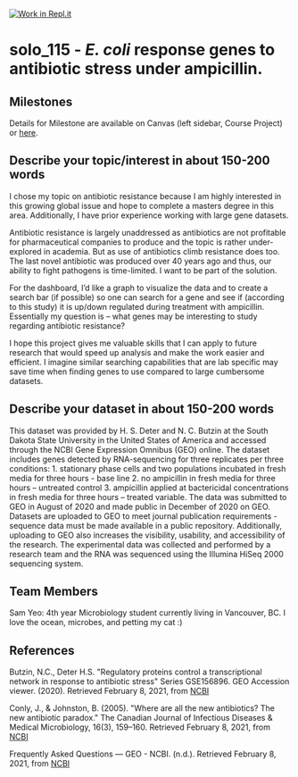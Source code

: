 [![Work in Repl.it](https://classroom.github.com/assets/work-in-replit-14baed9a392b3a25080506f3b7b6d57f295ec2978f6f33ec97e36a161684cbe9.svg)](https://classroom.github.com/online_ide?assignment_repo_id=362139&assignment_repo_type=GroupAssignmentRepo)
# solo_115 - *E. coli* response genes to antibiotic stress under ampicillin.

## Milestones

Details for Milestone are available on Canvas (left sidebar, Course Project) or [here](https://firas.moosvi.com/courses/data301/project/milestone01.html).

## Describe your topic/interest in about 150-200 words

I chose my topic on antibiotic resistance because I am highly interested in this growing global issue and hope to complete a masters degree in this area. 
Additionally, I have prior experience working with large gene datasets.

Antibiotic resistance is largely unaddressed as antibiotics are not profitable for pharmaceutical companies to produce and the topic is rather under-explored in academia. But as use of antibiotics climb resistance does too. The last novel antibiotic was produced over 40 years ago and thus, our ability to fight pathogens is time-limited. I want to be part of the solution.

For the dashboard, I’d like a graph to visualize the data and to create a search bar (if possible) so one can search for a gene and see if (according to this study) it is up/down regulated during treatment with ampicillin. Essentially my question is – what genes may be interesting to study regarding antibiotic resistance?  

I hope this project gives me valuable skills that I can apply to future research that would speed up analysis and make the work easier and efficient. I imagine similar searching capabilities that are lab specific may save time when finding genes to use compared to large cumbersome datasets.

## Describe your dataset in about 150-200 words

This dataset was provided by H. S. Deter and N. C. Butzin at the South Dakota State University in the United States of America and accessed through the NCBI Gene Expression Omnibus (GEO) online. The dataset includes genes detected by RNA-sequencing for three replicates per three conditions: 1. stationary phase cells and two populations incubated in fresh media for three hours - base line 2. no ampicillin in fresh media for three hours – untreated control 3. ampicillin applied at bactericidal concentrations in fresh media for three hours – treated variable. The data was submitted to GEO in August of 2020 and made public in December of 2020 on GEO. Datasets are uploaded to GEO to meet journal publication requirements - sequence data must be made available in a public repository. Additionally, uploading to GEO also increases the visibility, usability, and accessibility of the research. The experimental data was collected and performed by a research team and the RNA was sequenced using the Illumina HiSeq 2000 sequencing system.

## Team Members

Sam Yeo: 4th year Microbiology student currently living in Vancouver, BC. I love the ocean, microbes, and petting my cat :)

## References

Butzin, N.C., Deter H.S. "Regulatory proteins control a transcriptional network in response to antibiotic stress" Series GSE156896. GEO Accession viewer. (2020). Retrieved February 8, 2021, from [NCBI](https://www.ncbi.nlm.nih.gov/geo/query/acc.cgi?acc=GSE156896)

Conly, J., & Johnston, B. (2005). "Where are all the new antibiotics? The new antibiotic paradox." The Canadian Journal of Infectious Diseases & Medical Microbiology, 16(3), 159–160. Retrieved February 8, 2021, from [NCBI](https://www.ncbi.nlm.nih.gov/pmc/articles/PMC2095020/) 

Frequently Asked Questions — GEO - NCBI. (n.d.). Retrieved February 8, 2021, from [NCBI](https://www.ncbi.nlm.nih.gov/geo/info/faq.html)
